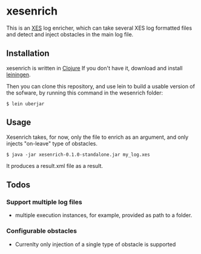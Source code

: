 # xesenrich

This is an [XES] log enricher, which can take several XES log formatted files and detect and inject obstacles in the main log file.

[XES]: http://www.xes-standard.org/

## Installation

xesenrich is written in [Clojure]
If you don't have it, download and install [leiningen].

Then you can clone this repository, and use lein to build a usable version of the sofware, by running this command in the wesenrich folder:

	$ lein uberjar

[Clojure]: http://clojure.org/
[leiningen]: http://leiningen.org/#install

## Usage

Xesenrich takes, for now, only the file to enrich as an argument, and only injects "on-leave" type of obstacles.

    $ java -jar xesenrich-0.1.0-standalone.jar my_log.xes

It produces a result.xml file as a result.

## Todos

### Support multiple log files
- multiple execution instances, for example, provided as path to a folder.
### Configurable obstacles
- Currenlty only injection of a single type of obstacle is supported
